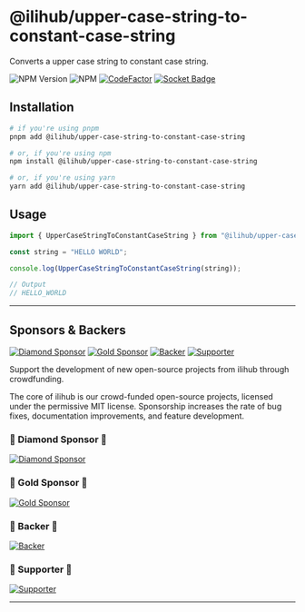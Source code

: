 # @ilihub/upper-case-string-to-constant-case-string

Converts a upper case string to constant case string.

![NPM Version](https://img.shields.io/npm/v/%40ilihub%2Fupper-case-string-to-constant-case-string?color=33cd56&logo=npm)
![NPM](https://img.shields.io/npm/l/%40ilihub%2Fupper-case-string-to-constant-case-string)
[![CodeFactor](https://www.codefactor.io/repository/github/ilihub/npm/badge)](https://www.codefactor.io/repository/github/ilihub/npm)
[![Socket Badge](https://socket.dev/api/badge/npm/package/@ilihub/upper-case-string-to-constant-case-string)](https://socket.dev/npm/package/@ilihub/upper-case-string-to-constant-case-string)

## Installation

```bash
# if you're using pnpm
pnpm add @ilihub/upper-case-string-to-constant-case-string

# or, if you're using npm
npm install @ilihub/upper-case-string-to-constant-case-string

# or, if you're using yarn
yarn add @ilihub/upper-case-string-to-constant-case-string
```

## Usage

```javascript
import { UpperCaseStringToConstantCaseString } from "@ilihub/upper-case-string-to-constant-case-string";

const string = "HELLO WORLD";

console.log(UpperCaseStringToConstantCaseString(string));

// Output
// HELLO_WORLD
```

---

<!-- sponsors_and_backers_section_start -->

## Sponsors & Backers

[![Diamond Sponsor][diamond_sponsor_img]][open_collective_url] [![Gold Sponsor][gold_sponsor_img]][open_collective_url] [![Backer][backer_img]][open_collective_url] [![Supporter][supporter_img]][open_collective_url]

Support the development of new open-source projects from ilihub through crowdfunding.

The core of ilihub is our crowd-funded open-source projects, licensed under the permissive MIT license. Sponsorship increases the rate of bug fixes, documentation improvements, and feature development.

### 🦄 Diamond Sponsor 🦄

[![Diamond Sponsor][diamond_sponsor_logo_img]][open_collective_url]

### 💝 Gold Sponsor 💝

[![Gold Sponsor][gold_sponsor_logo_img]][open_collective_url]

### 🎁 Backer 🎁

[![Backer][backer_logo_img]][open_collective_url]

### 🤝 Supporter 🤝

[![Supporter][supporter_logo_img]][open_collective_url]

<!-- Reference Links -->

[open_collective_url]: https://opencollective.com/ilihub
[open_collective_img]: https://opencollective.com/ilihub/tiers/badge.svg
[diamond_sponsor_img]: https://opencollective.com/ilihub/tiers/diamond-sponsor/badge.svg?label=%F0%9F%A6%84%20Diamond%20Sponsor%20%F0%9F%A6%84&color=brightgreen
[diamond_sponsor_logo_img]: https://opencollective.com/ilihub/tiers/diamond-sponsor.svg?avatarHeight=96&width=600
[gold_sponsor_img]: https://opencollective.com/ilihub/tiers/sponsor/badge.svg?label=%F0%9F%92%9D%20Gold%20Sponsor%20%F0%9F%92%9D&color=brightgreen
[gold_sponsor_logo_img]: https://opencollective.com/ilihub/tiers/sponsor.svg?avatarHeight=70&width=600
[backer_img]: https://opencollective.com/ilihub/tiers/backer/badge.svg?label=%F0%9F%8E%81%20Backer%20%F0%9F%8E%81&color=brightgreen
[backer_logo_img]: https://opencollective.com/ilihub/tiers/backer.svg?avatarHeight=60&width=600
[supporter_img]: https://opencollective.com/ilihub/tiers/supporter/badge.svg?label=%F0%9F%A4%9D%20Supporter%20%F0%9F%A4%9D&color=brightgreen
[supporter_logo_img]: https://opencollective.com/ilihub/tiers/supporter.svg?avatarHeight=50&width=600

<!-- Reference Links End -->

<!-- sponsors_and_backers_section_end -->

---
